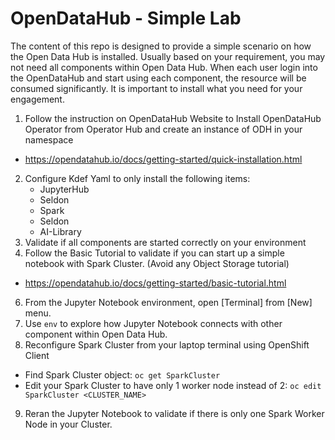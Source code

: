 # OpenDataHub - Simple Lab
The content of this repo is designed to provide a simple scenario on how the Open Data Hub is installed. Usually based on your requirement, you may not need all components within Open Data Hub. When each user login into the OpenDataHub and start using each component, the resource will be consumed significantly. It is important to install what you need for your engagement. 

1. Follow the instruction on OpenDataHub Website to Install OpenDataHub Operator from Operator Hub and create an instance of ODH in your namespace
- https://opendatahub.io/docs/getting-started/quick-installation.html
2. Configure Kdef Yaml to only install the following items: 
	- JupyterHub
	- Seldon
	- Spark
	- Seldon
	- AI-Library
3. Validate if all components are started correctly on your environment
4. Follow the Basic Tutorial to validate if you can start up a simple notebook with Spark Cluster. (Avoid any Object Storage tutorial)
- https://opendatahub.io/docs/getting-started/basic-tutorial.html
6. From the Jupyter Notebook environment, open [Terminal] from [New] menu. 
7. Use `env` to explore how Jupyter Notebook connects with other component within Open Data Hub.
8. Reconfigure Spark Cluster from your laptop terminal using OpenShift Client 
- Find Spark Cluster object: `oc get SparkCluster`
- Edit your Spark Cluster to have only 1 worker node instead of 2: `oc edit SparkCluster <CLUSTER_NAME>`
9. Reran the Jupyter Notebook to validate if there is only one Spark Worker Node in your Cluster.
